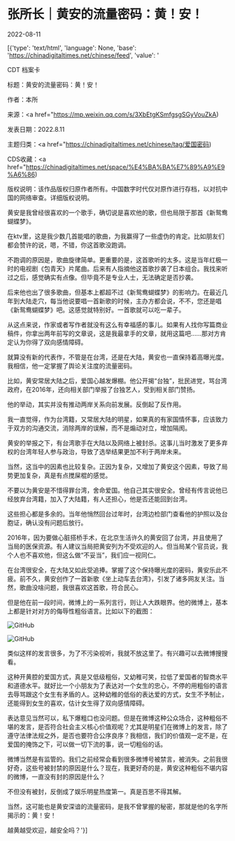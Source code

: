 # 张所长｜黄安的流量密码：黄！安！

2022-08-11

[{'type': 'text/html', 'language': None, 'base': 'https://chinadigitaltimes.net/chinese/feed', 'value': '

CDT 档案卡

标题：黄安的流量密码：黄！安！

作者：本所

来源：<a href="https://mp.weixin.qq.com/s/3XbEtgKSmfgsgSGyVouZkA)

发表日期：2022.8.11

主题归类：<a href="https://chinadigitaltimes.net/chinese/tag/爱国密码)

CDS收藏：<a href="https://chinadigitaltimes.net/space/%E4%BA%BA%E7%89%A9%E9%A6%86)

版权说明：该作品版权归原作者所有。中国数字时代仅对原作进行存档，以对抗中国的网络审查。详细版权说明。





黄安是我曾经很喜欢的一个歌手，确切说是喜欢他的歌，但也局限于那首《新鸳鸯蝴蝶梦》。

在ktv里，这是我少数几首能唱的歌曲，为我赢得了一些虚伪的肯定。比如朋友们都会赞许的说，嗯，不错，你这首歌没跑调。

不跑调的原因是，歌曲旋律简单。更重要的是，这首歌听的太多。这是当年红极一时的电视剧《包青天》片尾曲。后来有人指摘他这首歌抄袭了日本组合。我找来听过之后，感觉确实有点像。但毕竟不是专业人士，无法确定是否抄袭。

后来他也出了很多歌曲，但基本上都超不过《新鸳鸯蝴蝶梦》的影响力。在最近几年到大陆走穴，每当他说要唱一首新歌的时候，主办方都会说，不不，您还是唱《新鸳鸯蝴蝶梦》吧。这感觉就特别好。一首歌就可以吃一辈子。

从这点来说，作家或者写作者就没有这么有幸福感的事儿。如果有人找你写篇商业稿件，你拿出两年前写的文章说，这是我最拿手的文章，就用这篇吧……那对方肯定认为你得了双向感情障碍。

就算没有新的代表作，不管是在台湾，还是在大陆，黄安也一直保持着高曝光度。我相信，他一定掌握了舆论关注度的流量密码。

比如，黄安常居大陆之后，爱国心越发爆棚。他公开揭“台独”，批民进党，骂台湾政府，在2016年，还向相关部门举报了台独艺人，受到相关部门赞扬。

他的举动，其实并没有推动两岸关系向前发展。反倒起了反作用。

我一直觉得，作为台湾籍，又常居大陆的明星，如果真的有家国情怀事，应该致力于双方的沟通交流，消除两岸的误解，而不是煽动对立，增加隔阂。

黄安的举报之下，有台湾歌手在大陆以及网络上被封杀。这事儿当时激发了更多弃权的台湾年轻人参与政治，导致了选举结果更加不利于两岸未来。

当然，这当中的因素也比较复杂。正因为复杂，又增加了黄安这个因素，导致了局势更加复杂，真是有点搅屎棍的感觉。

不要以为黄安是不惜得罪台湾，舍命爱国。他自己其实很安全。曾经有传言说他已经放弃台湾籍，加入了大陆籍，有人还担心，他是否还能回到台湾。

这些担心都是多余的。当年他悄然回台过年时，台湾边检部门查看他的护照以及台胞证，确认没有问题后放行。

2016年，因为要做心脏搭桥手术，在北京生活许久的黄安回了台湾，并且使用了当局的医保资源。有人建议当局把黄安列为不受欢迎的人。但当局某个官员说，我个人也不喜欢他，但这么做“不妥当”，我们应一视同仁。

在台湾很安全，在大陆又如此受追捧。掌握了这个保持曝光度的密码，黄安乐此不疲。前不久，黄安创作了一首新歌《坐上动车去台湾》，引发了诸多网友关注。当然，歌曲没啥问题，我很喜欢这首歌，符合民心。

但是他在前一段时间，微博上的一系列言行，则让人大跌眼界。他的微博上，基本上都是针对对方的侮辱性粗俗语言。比如以下的截图：

![GitHub](https://chinadigitaltimes.net/chinese/files/2022/08/post-685565-62f4bb917d7d5.)

![GitHub](https://chinadigitaltimes.net/chinese/files/2022/08/post-685565-62f4bb9188795.)

类似这样的发言很多，为了不污染视听，我就不放这里了。有兴趣可以去微博搜搜看。

这种开黄腔的爱国方式，真是又低级粗俗，又幼稚可笑，拉低了爱国者的智商水平和道德水平。就好比一个小朋友为了表达对一个女生的忠心，不停的用粗俗的语言去辱骂跟这个女生有矛盾的人。这种幼稚的低俗的表达爱的方式，女生不予制止，还能得到女生的喜欢，估计女生得了双向感情障碍。

表达意见当然可以，私下爆粗口也没问题。但是在微博这种公众场合，这种粗俗不堪的发言，是否符合社会主义核心价值观呢？尤其是明星们在微博上的发言，除了遵守法律法规之外，是否也要符合公序良序？我相信，我们的价值观一定不是，在爱国的掩饰之下，可以做一切下流的事，说一切粗俗的话。

微博当然是有监管的。我们之前经常会看到很多微博号被禁言，被消失。之前我很好奇，这些号被封禁的原因是什么？现在，我更好奇的是，黄安这种粗俗不堪内容的微博，一直没有封的原因是什么？

不但没有被封，反倒成了娱乐明星热度第一。真是百思不得其解。

当然，这可能也是黄安深谙的流量密码，是我不曾掌握的秘密，那就是他的名字所揭示的：黄！安！

越黄越受欢迎，越安全吗？'}]